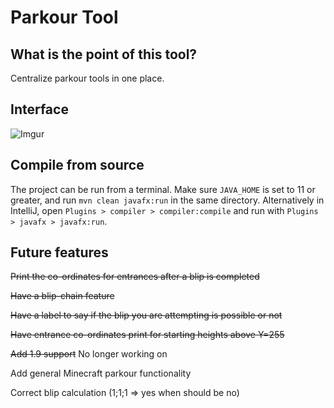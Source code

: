 # Parkour Tool

## What is the point of this tool?

Centralize parkour tools in one place.

## Interface

![Imgur](https://i.imgur.com/2MM5v5K.png)

## Compile from source

The project can be run from a terminal. Make sure `JAVA_HOME` is set to 11 or greater, and run `mvn clean javafx:run` in
the same directory. Alternatively in IntelliJ, open `Plugins > compiler > compiler:compile` and run
with `Plugins > javafx > javafx:run`.

## Future features

~~Print the co-ordinates for entrances after a blip is completed~~

~~Have a blip-chain feature~~

~~Have a label to say if the blip you are attempting is possible or not~~

~~Have entrance co-ordinates print for starting heights above Y=255~~

~~Add 1.9 support~~ No longer working on

Add general Minecraft parkour functionality

Correct blip calculation (1;1;1 => yes when should be no)